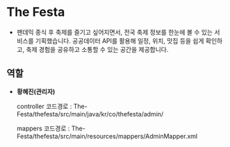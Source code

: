 # The Festa
- 팬데믹 종식 후 축제를 즐기고 싶어지면서, 전국 축제 정보를 한눈에 볼 수 있는 서비스를 기획했습니다. 공공데이터 API를 활용해 일정, 위치, 맛집 등을 쉽게 확인하고, 축제 경험을 공유하고 소통할 수 있는 공간을 제공합니다.

## 역할
- **황혜진(관리자)**
  
  controller 코드경로 : The-Festa/thefesta/src/main/java/kr/co/thefesta/admin/

   mappers 코드경로 : The-Festa/thefesta/src/main/resources/mappers/AdminMapper.xml
